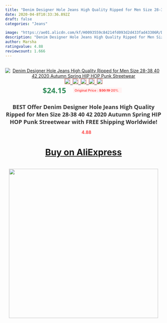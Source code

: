 ```yaml
---
title: "Denim Designer Hole Jeans High Quality Ripped for Men Size 28-38 40 42 2020 Autumn Spring HIP HOP Punk Streetwear"
date: 2020-04-8T10:33:36.892Z
draft: false
categories: "Jeans"

image: "https://ae01.alicdn.com/kf/H0093559c84214fd093d2d433fad43306R/Denim-Designer-Hole-Jeans-High-Quality-Ripped-for-Men-Size-28-38-40-42-2020-Autumn.jpg"
description: "Denim Designer Hole Jeans High Quality Ripped for Men Size 28-38 40 42 2020 Autumn Spring HIP HOP Punk Streetwear"
author: Marsha
ratingvalue: 4.88
reviewcount: 1.666
---
```

<br>
<div style="text-align: center;">
<a href="https://s.click.aliexpress.com/e/_Alxcg9" target="_blank" rel="nofollow noopener noreferrer"><img alt="Denim Designer Hole Jeans High Quality Ripped for Men Size 28-38 40 42 2020 Autumn Spring HIP HOP Punk Streetwear" class="magnifier-image" src="https://ae01.alicdn.com/kf/H0093559c84214fd093d2d433fad43306R/Denim-Designer-Hole-Jeans-High-Quality-Ripped-for-Men-Size-28-38-40-42-2020-Autumn.jpg_640x640.jpg">
<br>
<img style="border:1px solid salmon" src="https://ae01.alicdn.com/kf/H0093559c84214fd093d2d433fad43306R/Denim-Designer-Hole-Jeans-High-Quality-Ripped-for-Men-Size-28-38-40-42-2020-Autumn.jpg_120x120.jpg">&nbsp;&nbsp;<img style="border:1px solid salmon" src="https://ae01.alicdn.com/kf/H7c4073abcf0143948486cd4ca620ada3Q/Denim-Designer-Hole-Jeans-High-Quality-Ripped-for-Men-Size-28-38-40-42-2020-Autumn.jpg_120x120.jpg">&nbsp;&nbsp;<img style="border:1px solid salmon" src="_120x120.jpg">&nbsp;&nbsp;<img style="border:1px solid salmon" src="_120x120.jpg">&nbsp;&nbsp;<img style="border:1px solid salmon" src="https://ae01.alicdn.com/kf/H87f1c8f60c384015b5a0b04999972bddM/Denim-Designer-Hole-Jeans-High-Quality-Ripped-for-Men-Size-28-38-40-42-2020-Autumn.jpg_120x120.jpg"></a></div><br0>
<div style="text-align: center;"><span style="background-color: white; border: 0px; box-sizing: border-box; color: seagreen; display: inline-block; font-family: &quot;open sans&quot; , &quot;arial&quot; , &quot;helvetica&quot; , sans-serif , &quot;heiti&quot;; font-size: 24px; font-stretch: inherit; font-weight: 700; line-height: inherit; margin: 0px 10px 0px 0px; padding: 0px; vertical-align: middle;">$24.15 </span>
<span style="background: rgb(255 , 241 , 241); border-radius: 3px; border: 0px; box-sizing: border-box; color: #ff4747; display: inline-block; font-family: inherit; font-size: 12px; font-stretch: inherit; font-style: inherit; font-variant: inherit; font-weight: 600; line-height: inherit; margin: 0px; padding: 2px 5px; transform: scale(0.9); vertical-align: middle;">Original Price : <b style="text-decoration: line-through;">$30.19 </b> 20%&nbsp;&nbsp;</span></div>
<h1 style="color: #333333; display: inline-block; font-family: &quot;open sans&quot; , &quot;arial&quot; , &quot;helvetica&quot; , sans-serif , &quot;heiti&quot;; font-size: 18px; font-stretch: inherit; font-weight: 700; text-align: center;">BEST Offer Denim Designer Hole Jeans High Quality Ripped for Men Size 28-38 40 42 2020 Autumn Spring HIP HOP Punk Streetwear with FREE Shipping Worldwide!</h1>
<div style="color: #ff4747; text-align: center;">
<img src="https://4.bp.blogspot.com/-M0ZcTcb-5uY/XleCXlxnR4I/AAAAAAAAAEc/OrjgMkXV1oMQFaCRZj5HQwOCBcu3w1FegCPcBGAYYCw/s1600/star.png" style="height: 15px;">&nbsp;<b>4.88</b></div>
<div class="button_cont" align="center"><a class="buynow_a" href="https://s.click.aliexpress.com/e/_Alxcg9" target="_blank" rel="nofollow noopener noreferrer"><H1>Buy on AliExpress</H1></a></div><br>
<div class="separator" style="clear: both; text-align: center;">
<img src="https://lh3.googleusercontent.com/-pTy5HemUv9M/XlePHvY0dAI/AAAAAAAAAE4/0nX5iRUoIWY8eMW9Dpxeirr157OZliDIgCLcBGAsYHQ/s1600/badge.gif" width="480">
</div>

